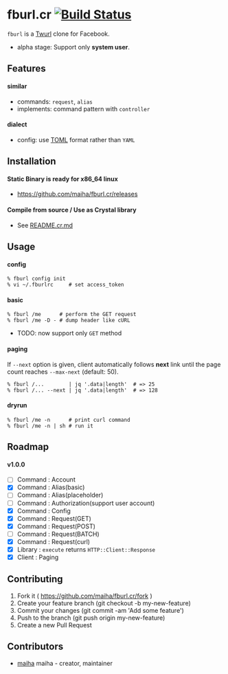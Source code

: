 # fburl.cr [![Build Status](https://travis-ci.org/maiha/fburl.cr.svg?branch=master)](https://travis-ci.org/maiha/fburl.cr)

`fburl` is a [Twurl](https://github.com/twitter/twurl) clone for Facebook.

- alpha stage: Support only **system user**.

## Features
#### similar
- commands: `request`, `alias`
- implements: command pattern with `controller`

#### dialect
- config: use [TOML](https://github.com/toml-lang/toml) format rather than `YAML`

## Installation

#### Static Binary is ready for x86_64 linux
- https://github.com/maiha/fburl.cr/releases

#### Compile from source / Use as Crystal library
- See [README.cr.md](./README.cr.md)

## Usage

#### config

```shell
% fburl config init
% vi ~/.fburlrc     # set access_token
```

#### basic

```shell
% fburl /me      # perform the GET request
% fburl /me -D - # dump header like cURL
```

- TODO: now support only `GET` method

#### paging

If `--next` option is given, client automatically follows **next** link
until the page count reaches `--max-next` (default: 50).

```shell
% fburl /...        | jq '.data|length'  # => 25
% fburl /... --next | jq '.data|length'  # => 128
```

#### dryrun

```shell
% fburl /me -n      # print curl command 
% fburl /me -n | sh # run it
```

## Roadmap

#### v1.0.0

- [ ] Command : Account
- [x] Command : Alias(basic)
- [ ] Command : Alias(placeholder)
- [ ] Command : Authorization(support user account)
- [x] Command : Config
- [x] Command : Request(GET)
- [x] Command : Request(POST)
- [ ] Command : Request(BATCH)
- [x] Command : Request(curl)
- [x] Library : `execute` returns `HTTP::Client::Response`
- [x] Client  : Paging

## Contributing

1. Fork it ( https://github.com/maiha/fburl.cr/fork )
2. Create your feature branch (git checkout -b my-new-feature)
3. Commit your changes (git commit -am 'Add some feature')
4. Push to the branch (git push origin my-new-feature)
5. Create a new Pull Request

## Contributors

- [maiha](https://github.com/maiha) maiha - creator, maintainer
